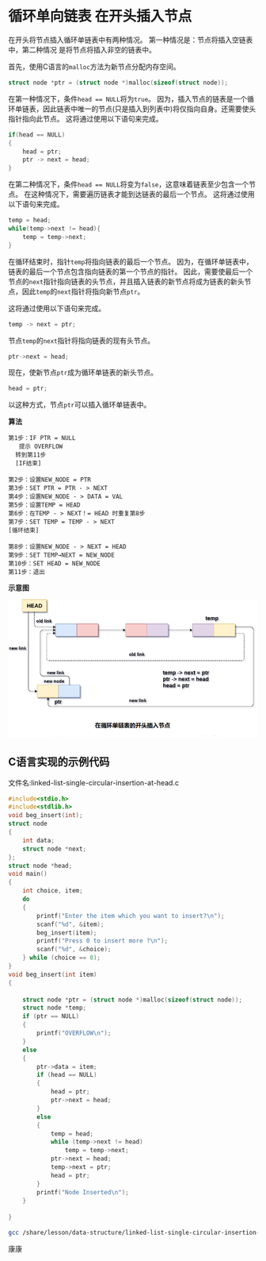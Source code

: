 # 循环单向链表 在开头插入节点

在开头将节点插入循环单链表中有两种情况。 第一种情况是：节点将插入空链表中，第二种情况 是将节点将插入非空的链表中。

首先，使用C语言的`malloc`方法为新节点分配内存空间。

```c
struct node *ptr = (struct node *)malloc(sizeof(struct node));
```

在第一种情况下，条件`head == NULL`将为`true`。 因为，插入节点的链表是一个循环单链表，因此链表中唯一的节点(只是插入到列表中)将仅指向自身。还需要使头指针指向此节点。 这将通过使用以下语句来完成。

```c
if(head == NULL)  
{  
    head = ptr;  
    ptr -> next = head;  
}
```

在第二种情况下，条件`head == NULL`将变为`false`，这意味着链表至少包含一个节点。 在这种情况下，需要遍历链表才能到达链表的最后一个节点。 这将通过使用以下语句来完成。

```c
temp = head;  
while(temp->next != head){
    temp = temp->next;  
}
```

在循环结束时，指针`temp`将指向链表的最后一个节点。 因为，在循环单链表中，链表的最后一个节点包含指向链表的第一个节点的指针。 因此，需要使最后一个节点的`next`指针指向链表的头节点，并且插入链表的新节点将成为链表的新头节点，因此`temp`的`next`指针将指向新节点`ptr`。

这将通过使用以下语句来完成。

```c
temp -> next = ptr;
```

节点`temp`的`next`指针将指向链表的现有头节点。

```c
ptr->next = head;
```

现在，使新节点`ptr`成为循环单链表的新头节点。

```c
head = ptr;
```

以这种方式，节点`ptr`可以插入循环单链表中。

**算法**

```
第1步：IF PTR = NULL
   提示 OVERFLOW
  转到第11步
  [IF结束]

第2步：设置NEW_NODE = PTR
第3步：SET PTR = PTR - > NEXT
第4步：设置NEW_NODE - > DATA = VAL
第5步：设置TEMP = HEAD
第6步：在TEMP - > NEXT！= HEAD 时重复第8步
第7步：SET TEMP = TEMP - > NEXT
[循环结束]

第8步：设置NEW_NODE - > NEXT = HEAD
第9步：SET TEMP→NEXT = NEW_NODE
第10步：SET HEAD = NEW_NODE
第11步：退出
```

**示意图**

![img](./images/linked-list-single-circular-insertion-at-head.png)

## C语言实现的示例代码

文件名:linked-list-single-circular-insertion-at-head.c

```c
#include<stdio.h>  
#include<stdlib.h>  
void beg_insert(int);
struct node
{
    int data;
    struct node *next;
};
struct node *head;
void main()
{
    int choice, item;
    do
    {
        printf("Enter the item which you want to insert?\n");
        scanf("%d", &item);
        beg_insert(item);
        printf("Press 0 to insert more ?\n");
        scanf("%d", &choice);
    } while (choice == 0);
}
void beg_insert(int item)
{

    struct node *ptr = (struct node *)malloc(sizeof(struct node));
    struct node *temp;
    if (ptr == NULL)
    {
        printf("OVERFLOW\n");
    }
    else
    {
        ptr->data = item;
        if (head == NULL)
        {
            head = ptr;
            ptr->next = head;
        }
        else
        {
            temp = head;
            while (temp->next != head)
                temp = temp->next;
            ptr->next = head;
            temp->next = ptr;
            head = ptr;
        }
        printf("Node Inserted\n");
    }

}
```

```bash
gcc /share/lesson/data-structure/linked-list-single-circular-insertion-at-head.c && ./a.out
```

康康